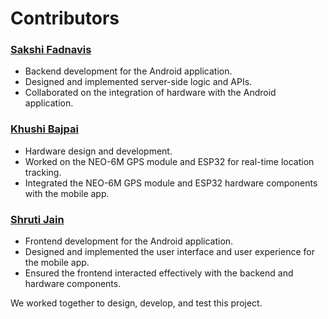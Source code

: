 # Contributors

### [Sakshi Fadnavis](https://github.com/SakshiFadnavis2003)
- Backend development for the Android application.
- Designed and implemented server-side logic and APIs.
- Collaborated on the integration of hardware with the Android application.

### [Khushi Bajpai](https://github.com/KhushiBajpai2003)
- Hardware design and development.
- Worked on the NEO-6M GPS module and ESP32 for real-time location tracking.
- Integrated the NEO-6M GPS module and ESP32 hardware components with the mobile app.

### [Shruti Jain](https://github.com/shrutiijainn11)
- Frontend development for the Android application.
- Designed and implemented the user interface and user experience for the mobile app.
- Ensured the frontend interacted effectively with the backend and hardware components.

We worked together to design, develop, and test this project.
